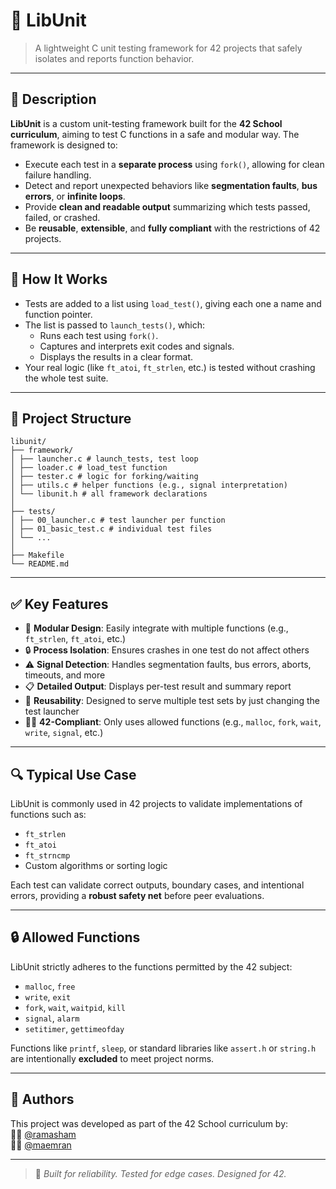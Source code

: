 # 🧪 LibUnit

> A lightweight C unit testing framework for 42 projects that safely isolates and reports function behavior.

---

## 📖 Description

**LibUnit** is a custom unit-testing framework built for the **42 School curriculum**, aiming to test C functions in a safe and modular way. The framework is designed to:
- Execute each test in a **separate process** using `fork()`, allowing for clean failure handling.
- Detect and report unexpected behaviors like **segmentation faults**, **bus errors**, or **infinite loops**.
- Provide **clean and readable output** summarizing which tests passed, failed, or crashed.
- Be **reusable**, **extensible**, and **fully compliant** with the restrictions of 42 projects.

---

## 🧠 How It Works

- Tests are added to a list using `load_test()`, giving each one a name and function pointer.
- The list is passed to `launch_tests()`, which:
  - Runs each test using `fork()`.
  - Captures and interprets exit codes and signals.
  - Displays the results in a clear format.
- Your real logic (like `ft_atoi`, `ft_strlen`, etc.) is tested without crashing the whole test suite.

---

## 📂 Project Structure
```
libunit/
├── framework/
│ ├── launcher.c # launch_tests, test loop
│ ├── loader.c # load_test function
│ ├── tester.c # logic for forking/waiting
│ ├── utils.c # helper functions (e.g., signal interpretation)
│ └── libunit.h # all framework declarations
│
├── tests/
│ ├── 00_launcher.c # test launcher per function
│ ├── 01_basic_test.c # individual test files
│ └── ...
│
├── Makefile
└── README.md
```

---

## ✅ Key Features

- 🧩 **Modular Design**: Easily integrate with multiple functions (e.g., `ft_strlen`, `ft_atoi`, etc.)
- 🔒 **Process Isolation**: Ensures crashes in one test do not affect others
- ⚠️ **Signal Detection**: Handles segmentation faults, bus errors, aborts, timeouts, and more
- 📋 **Detailed Output**: Displays per-test result and summary report
- 🧱 **Reusability**: Designed to serve multiple test sets by just changing the test launcher
- 🧑‍🎓 **42-Compliant**: Only uses allowed functions (e.g., `malloc`, `fork`, `wait`, `write`, `signal`, etc.)

---

## 🔍 Typical Use Case

LibUnit is commonly used in 42 projects to validate implementations of functions such as:
- `ft_strlen`
- `ft_atoi`
- `ft_strncmp`
- Custom algorithms or sorting logic

Each test can validate correct outputs, boundary cases, and intentional errors, providing a **robust safety net** before peer evaluations.

---

## 🔒 Allowed Functions

LibUnit strictly adheres to the functions permitted by the 42 subject:

- `malloc`, `free`
- `write`, `exit`
- `fork`, `wait`, `waitpid`, `kill`
- `signal`, `alarm`
- `setitimer`, `gettimeofday`

Functions like `printf`, `sleep`, or standard libraries like `assert.h` or `string.h` are intentionally **excluded** to meet project norms.

---
## 👥 Authors
This project was developed as part of the 42 School curriculum by:  
🧑‍💻 [@ramasham](https://github.com/ramasham)  
🧑‍💻 [@maemran](https://github.com/maemran)

---

> 🧠 _Built for reliability. Tested for edge cases. Designed for 42._  





